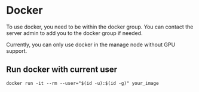 # Docker
To use docker, you need to be within the docker group. You can contact the server admin to add you to the docker group if needed.

Currently, you can only use docker in the manage node without GPU support.

## Run docker with current user
```shell
docker run -it --rm --user="$(id -u):$(id -g)" your_image
```